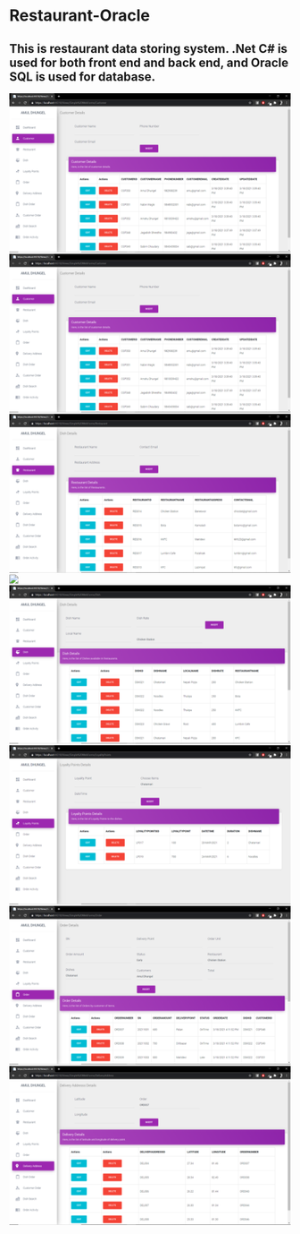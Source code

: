 # Restaurant-Oracle

## This is restaurant data storing system. .Net C# is used for both front end and back end, and Oracle SQL is used for database.

<img src="Screenshot (75).png" />

<img src="Screenshot (76).png" />

<img src="Screenshot (77).png" />

<img src="Screenshot (78).png" />

<img src="Screenshot (79).png" />

<img src="Screenshot (80).png" />

<img src="Screenshot (81).png" />

<img src="Screenshot (82).png" />
